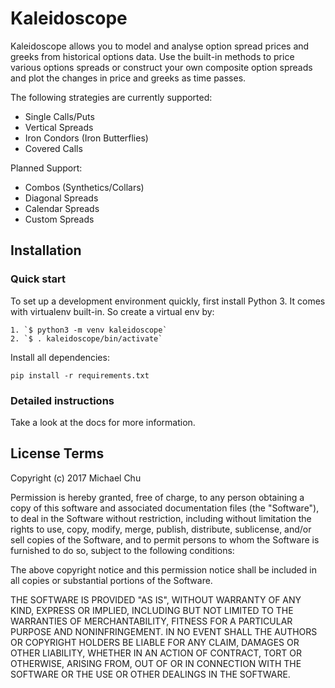 # Kaleidoscope

Kaleidoscope allows you to model and analyse option spread prices and greeks from historical options data. Use the built-in methods to price various options spreads or construct your own composite option spreads and plot the changes in price and greeks as time passes.

The following strategies are currently supported:
* Single Calls/Puts
* Vertical Spreads
* Iron Condors (Iron Butterflies)
* Covered Calls

Planned Support:
* Combos (Synthetics/Collars)
* Diagonal Spreads
* Calendar Spreads
* Custom Spreads

## Installation

### Quick start

To set up a development environment quickly, first install Python 3. It
comes with virtualenv built-in. So create a virtual env by:

    1. `$ python3 -m venv kaleidoscope`
    2. `$ . kaleidoscope/bin/activate`

Install all dependencies:

    pip install -r requirements.txt

### Detailed instructions

Take a look at the docs for more information.

[0]: https://www.python.org/

## License Terms


Copyright (c) 2017 Michael Chu

Permission is hereby granted, free of charge, to any person obtaining a copy of this software and associated documentation files (the "Software"), to deal in the Software without restriction, including without limitation the rights to use, copy, modify, merge, publish, distribute, sublicense, and/or sell copies of the Software, and to permit persons to whom the Software is furnished to do so, subject to the following conditions:

The above copyright notice and this permission notice shall be included in all copies or substantial portions of the Software.

THE SOFTWARE IS PROVIDED "AS IS", WITHOUT WARRANTY OF ANY KIND, EXPRESS OR IMPLIED, INCLUDING BUT NOT LIMITED TO THE WARRANTIES OF MERCHANTABILITY, FITNESS FOR A PARTICULAR PURPOSE AND NONINFRINGEMENT. IN NO EVENT SHALL THE AUTHORS OR COPYRIGHT HOLDERS BE LIABLE FOR ANY CLAIM, DAMAGES OR OTHER LIABILITY, WHETHER IN AN ACTION OF CONTRACT, TORT OR OTHERWISE, ARISING FROM, OUT OF OR IN CONNECTION WITH THE SOFTWARE OR THE USE OR OTHER DEALINGS IN THE SOFTWARE.
